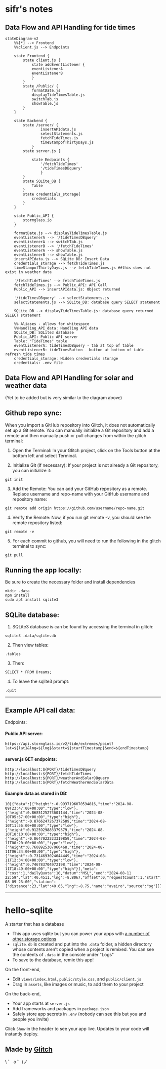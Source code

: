 # sifr's notes

## Data Flow and API Handling for tide times

```mermaid
stateDiagram-v2
    %%[*] --> Frontend
    %%client.js --> Endpoints

    state Frontend {
        state client.js {
            state addEventListener {
            eventListenerA
            eventListenerB
            }
        }
        state /Public/ {
            formatDate.js
            displayTideTimesTable.js
            switchTab.js
            showTable.js
        }
    }
    
    state Backend {
        state /server/ {
                insertAPIdata.js
                selectStatements.js
                fetchTideTimes.js
                timeStampofThirtyDays.js
            }
        state server.js {
            
            state Endpoints {
                '/fetchTideTimes'
                '/tideTimesDBquery'
                }
        }
        state SQLite_DB {
            Table
        }
        state credentials_storage{
            credentials
        }
    }

    state Public_API {
        stormglass.io
    }
  
    formatDate.js --> displayTideTimesTable.js
    eventListenerA --> '/tideTimesDBquery'
    eventListenerA --> switchTab.js
    eventListenerB --> '/fetchTideTimes'
    eventListenerA --> showTable.js
    eventListenerB --> showTable.js
    insertAPIdata.js --> SQLite_DB: Insert Data
    credentials_storage --> fetchTideTimes.js
    timeStampofThirtyDays.js --> fetchTideTimes.js ##this does not exist in weather data

    '/fetchTideTimes' --> fetchTideTimes.js
    fetchTideTimes.js --> Public_API: API Call
    Public_API --> insertAPIdata.js: Object returned

    '/tideTimesDBquery' --> selectStatements.js
    selectStatements.js --> SQLite_DB: database query SELECT statement
    
    SQLite_DB --> displayTideTimesTable.js: database query returned SELECT statement

    %% Aliases - allows for whitespace
    %%Handling_API_data: Handling API data
    SQLite_DB: SQLite3 database
    Public_API: Public API server
    Table: "TideTimes" table
    eventListenerA: tideTimesDBquery - tab at top of table
    eventListenerB: tideTimesButton - button at bottom of table - refresh tide times
    credentials_storage: Hidden credentials storage
    credentials: .env file

```

## Data Flow and API Handling for solar and weather data
(Yet to be added but is very similar to the diagram above)

## Github repo sync:
When you import a GitHub repository into Glitch, it does not automatically set up a Git remote.
You can manually initialize a Git repository and add a remote and then manually push or pull changes from within the glitch terminal:

1. Open the Terminal: In your Glitch project, click on the Tools button at the bottom left and select Terminal.

2. Initialize Git (if necessary): If your project is not already a Git repository, you can initialize it:

`git init`

3. Add the Remote: You can add your GitHub repository as a remote. Replace username and repo-name with your GitHub username and repository name:

`git remote add origin https://github.com/username/repo-name.git`

4. Verify the Remote: Now, if you run git remote -v, you should see the remote repository listed:

`git remote -v`

5. For each commit to github, you will need to run the following in the glitch terminal to sync:

`git pull`

## Running the app locally:

Be sure to create the necessary folder and install dependencies

```
mkdir .data
npm install
sudo apt install sqlite3
```

## SQLite database:
1. SQLite3 database is can be found by accessing the terminal in glitch:

`sqlite3 .data/sqlite.db`

2. Then view tables:

`.tables`

3. Then:

`SELECT * FROM Dreams;`

4. To leave the sqlite3 prompt:

`.quit`

-----------------------------------

## Example API call data:

Endpoints: 

#### Public API server:
`https://api.stormglass.io/v2/tide/extremes/point?lat=${lat}&lng=${lng}&start=${startTimestamp}&end=${endTimestamp}`

#### server.js GET endpoints:
```
http://localhost:${PORT}/tideTimesDBquery
http://localhost:${PORT}/fetchTideTimes
http://localhost:${PORT}/weatherAndSolarDBquery
http://localhost:${PORT}/fetchWeatherAndSolarData
```

#### Example data as stored in DB:
```
10|{"data":[{"height":-0.9937196070594816,"time":"2024-08-09T23:47:00+00:00","type":"low"},{"height":0.8685125273601144,"time":"2024-08-10T05:57:00+00:00","type":"high"},{"height":-0.8766247267372509,"time":"2024-08-10T11:56:00+00:00","type":"low"},{"height":0.9125929883379379,"time":"2024-08-10T18:10:00+00:00","type":"high"},{"height":-0.8647022223319859,"time":"2024-08-11T00:20:00+00:00","type":"low"},{"height":0.7608925307060468,"time":"2024-08-11T06:34:00+00:00","type":"high"},{"height":-0.7314693024644449,"time":"2024-08-11T12:34:00+00:00","type":"low"},{"height":0.746783704972198,"time":"2024-08-11T18:49:00+00:00","type":"high"}],"meta":{"cost":1,"dailyQuota":10,"datum":"MSL","end":"2024-08-11 22:59","lat":40.4511,"lng":-8.8067,"offset":0,"requestCount":1,"start":"2024-08-09 23:00","station":{"distance":23,"lat":40.65,"lng":-8.75,"name":"aveiro","source":"sg"}}}|1723295160576
```

-----------------------------------


# hello-sqlite

A starter that has a database

- This app uses sqlite but you can power your apps with [a number of other storage options](https://glitch.com/storage)
- `sqlite.db` is created and put into the `.data` folder, a hidden directory whose contents aren’t copied when a project is remixed. You can see the contents of `.data` in the console under "Logs"
- To save to the database, remix this app!

On the front-end,

- Edit `views/index.html`,  `public/style.css`, and `public/client.js`
- Drag in `assets`, like images or music, to add them to your project

On the back-end,

- Your app starts at `server.js`
- Add frameworks and packages in `package.json`
- Safely store app secrets in `.env` (nobody can see this but you and people you invite)

Click `Show` in the header to see your app live. Updates to your code will instantly deploy.


## Made by [Glitch](https://glitch.com/)

\ ゜ o ゜)ノ
